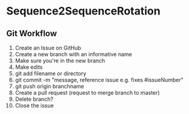 # Sequence2SequenceRotation
## Git Workflow
1. Create an Issue on GitHub
2. Create a new branch with an informative name
3. Make sure you're in the new branch
4. Make edits
5. git add filename or directory
6. git commit -m "message, reference issue e.g. fixes #issueNumber"
7. git push origin branchname
8. Create a pull request (request to merge branch to master)
9. Delete branch?
10. Close the issue
